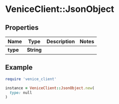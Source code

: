 # VeniceClient::JsonObject

## Properties

| Name | Type | Description | Notes |
| ---- | ---- | ----------- | ----- |
| **type** | **String** |  |  |

## Example

```ruby
require 'venice_client'

instance = VeniceClient::JsonObject.new(
  type: null
)
```


